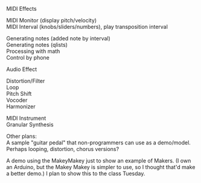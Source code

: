 MIDI Effects

MIDI Monitor (display pitch/velocity)  
MIDI Interval (knobs/sliders/numbers), play transposition interval  

Generating notes (added note by interval)  
Generating notes (qlists)  
Processing with math  
Control by phone  

Audio Effect  

Distortion/Filter  
Loop  
Pitch Shift  
Vocoder  
Harmonizer  

MIDI Instrument   
Granular Synthesis  

Other plans:  
A sample "guitar pedal" that non-programmers can use as a demo/model. Perhaps looping, distortion, chorus versions?  

A demo using the MakeyMakey just to show an example of Makers. (I own an Arduino, but the Makey Makey is simpler to use, so I thought that'd make a better demo.) I plan to show this to the class Tuesday.  




